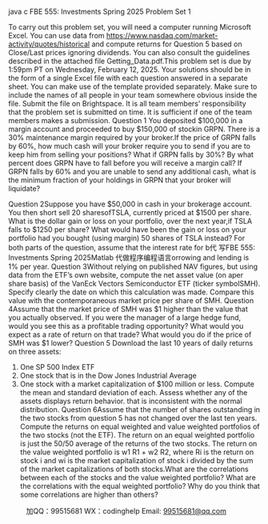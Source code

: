 java c
FBE   555: Investments
Spring   2025
Problem Set   1

To   carry   out   this   problem   set,   you   will   need   a   computer   running   Microsoft   Excel.   You   can   use   data   from   https://www.nasdaq.com/market-activity/quotes/historical   and compute   returns for   Question 5 based on Close/Last prices ignoring dividends. You can also consult the guidelines   described in the attached file   Getting_Data.pdf.This   problem   set   is   due   by   1:59pm   PT   on Wednesday,   February   12,   2025. Your   solutions   should   be   in the form   of a   single   Excel   file with   each   question answered   in   a   separate   sheet. You   can   make   use   of   the   template   provided   separately.   Make   sure   to   include   the   names   of   all   people   in   your   team somewhere obvious inside the file. Submit the file on Brightspace. It is all team members’   responsibility   that the   problem   set   is   submitted   on   time.   It   is   sufficient   if one   of the   team   members      makes a   submission.
Question   1
You deposited $100,000 in a margin account and proceeded to buy $150,000 of stockin GRPN. There   is a   30% maintenance   margin required by your   broker.If the   price   of GRPN   falls by   60%,   how   much   cash will your broker   require   you   to   send   if you   are   to   keep him from   selling your positions? What   if GRPN   falls   by   30%?   By   what   percent   does   GRPN   have   to fall before you will receive   a   margin   call?
If GRPN   falls   by   60%   and you   are   unable to   send   any   additional   cash, what   is the   minimum   fraction   of   your holdings in   GRPN that your broker will liquidate?


Question   2Suppose   you   have   $50,000 in   cash   in   your   brokerage   account. You   then   short   sell   20   sharesofTSLA,   currently   priced   at   $1500   per   share. What   is   the   dollar   gain   or   loss   on your   portfolio,   over   the   next   year,if   TSLA   falls   to   $1250 per   share?
What would have   been the gain or loss on your portfolio had you   bought   (using   margin)   50   shares   of   TSLA instead?
For   both   parts   of the   question,   assume   that   the   interest   rate   for   b代 写FBE 555: Investments Spring 2025Matlab
代做程序编程语言orrowing   and   lending   is   1%   per   year.
Question   3Without   relying   on   published   NAV   figures, but using   data   from the   ETF’s   own website,   compute the   net asset value   (on aper share basis) of   the VanEck Vectors Semiconductor ETF (ticker symbolSMH).   Specify      clearly      the      date      on      which      this      calculation      was      made.      Compare      this      value      with      the   contemporaneous market price per share   of SMH.
Question 4Assume that the market price of SMH was $1 higher than the   value that you actually   observed.   If   you   were the manager of   a large hedge fund, would you see this as a profitable trading opportunity? What   would   you   expect   as   a   rate   of return   on   that   trade?   What   would   you   do   if the   price   of SMH   was   $1   lower?
Question   5
Download the last   10 years   of daily returns   on three assets:
1.   One   SP   500   Index   ETF
2.   One stock that is in the   Dow Jones   Industrial Average
3.   One stock with a market capitalization   of $100   million   or   less.
Compute the mean and standard   deviation   of each. Assess   whether   any   of   the   assets   displays   return behavior. that is inconsistent with the normal distribution.
Question   6Assume   that   the   number   of   shares   outstanding   in   the   two   stocks   from   question   5   has   not   changed   over the last ten years.   Compute the returns   on   equal weighted   and   value   weighted   portfolios   of the   two   stocks   (not the   ETF). The return   on an   equal weighted   portfolio   is just   the   50/50   average   of the   returns of   the two stocks. The return on the value weighted   portfolio   is w1      R1      + w2      R2, where   Ri    is the   return   on   stock   i   and   wi      is   the   market   capitalization   of   stock   i   divided   by   the   sum   of   the   market   capitalizations of both stocks.What are the correlations between each of   the stocks   and the value weighted portfolio? What are the   correlations with the   equal weighted portfolio? Why do   you   think   that   some   correlations   are   higher   than   others?




         
加QQ：99515681  WX：codinghelp  Email: 99515681@qq.com
